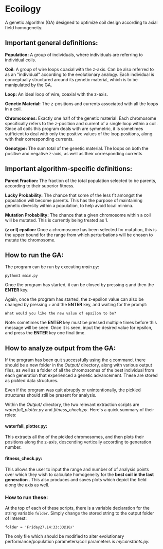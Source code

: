 # Ecoilogy

A genetic algorithm (GA) designed to optimize coil design according to axial field homogeneity.


## Important general definitions:
__Population:__ A group of individuals, where individuals are referring to individual coils.

__Coil:__ A group of wire loops coaxial with the z-axis. Can be also referred to as an "individual" according to the evolutionary analogy. Each individual is conceptually structured around its genetic material, which is to be manipulated by the GA.

__Loop:__ An ideal loop of wire, coaxial with the z-axis.

__Genetic Material:__ The z-positions and currents associated with all the loops in a coil.

__Chromosomes:__ Exactly one half of the genetic material. Each chromosome specifically refers to the z-position and current of a single loop within a coil. Since all coils this program deals with are symmetric, it is sometimes sufficient to deal with only the positive values of the loop positions, along with their corresponding currents.

__Genotype:__ The sum total of the genetic material. The loops on both the positive and negative z-axis, as well as their corresponding currents.


## Important algorithm-specific definitions:
__Parent Fraction:__ The fraction of the total population selected to be parents, according to their superior fitness.

__Lucky Probability:__ The chance that some of the less fit amongst the population will become parents. This has the purpose of maintaining genetic diversity within a population, to help avoid local minima.

__Mutation Probability:__ The chance that a given chromosome within a coil will be mutated. This is currently being treated as 1.

__(z or I) epsilon:__ Once a chromosome has been selected for mutation, this is the upper bound for the range from which perturbations will be chosen to mutate the chromosome.


## How to run the GA:
The program can be run by executing *main.py*:

`python3 main.py`

Once the program has started, it can be closed by pressing `q` and then the **ENTER** key.



Again, once the program has started, the z-epsilon value can also be changed by pressing `z` and the **ENTER** key, and waiting for the prompt:

`What would you like the new value of epsilon to be?`

Note: sometimes the **ENTER** key must be pressed multiple times before this message will be seen. Once it is seen, input the desired value for epsilon, and press the **ENTER** key one final time.


## How to analyze output from the GA:
If the program has been quit successfully using the `q` command, there should be a new folder in the *Output/* directory, along with various output files, as well as a folder of all the chromosomes of the best individual from each generation that experienced a genetic advancement. These are stored as pickled data structures.

Even if the program was quit abruptly or unintentionally, the pickled structures should still be present for analysis.


Within the *Output/* directory, the two relevant extraction scripts are *waterfall_plotter.py* and *fitness_check.py*. Here's a quick summary of their roles:

#### waterfall_plotter.py:

This extracts all the of the pickled chromosomes, and then plots their positions along the z-axis, descending vertically according to generation number.

#### fitness_check.py:

This allows the user to input the range and number of of analysis points over which they wish to calculate homogeneity for the **best coil in the last generation** . This also produces and saves plots which depict the field along the axis as well.

### How to run these:
At the top of each of these scripts, there is a variable declaration for the string variable `folder`. Simply change the stored string to the output folder of interest:

`folder = 'Friday27.14:33:33@10/'`





The only file which should be modified to alter evolutionary performance/population parameters/coil parameters is *myconstants.py.*

